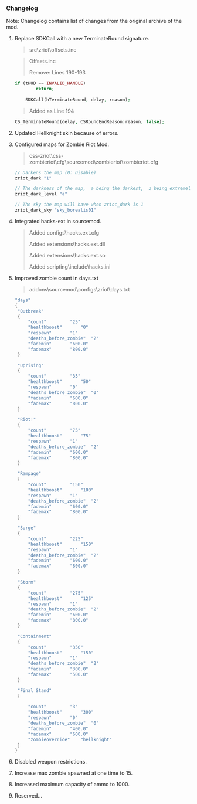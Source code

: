 ### Changelog
Note: Changelog contains list of changes from the original archive of the mod.
1. Replace SDKCall with a new TerminateRound signature.

   >src\zriot\offsets.inc

   > Offsets.inc
   >
   > Remove: Lines 190-193

   ```php
   if (tHUD == INVALID_HANDLE)
           return;
       
       SDKCall(hTerminateRound, delay, reason);
   ```

   > Added as Line 194

   ```php
   CS_TerminateRound(delay, CSRoundEndReason:reason, false);
   ```

2. Updated Hellknight skin because of errors.

3. Configured maps for Zombie Riot Mod.

   > css-zriot\css-zombieriot\cfg\sourcemod\zombieriot\zombieriot.cfg

   ````c++
   // Darkens the map (0: Disable)
   zriot_dark "1"
   
   // The darkness of the map,  a being the darkest,  z being extremely bright when zriot_dark is 1 (n: Default)
   zriot_dark_level "a"
   
   // The sky the map will have when zriot_dark is 1
   zriot_dark_sky "sky_borealis01"
   ````

4. Integrated hacks-ext in sourcemod.

   > Added configs\hacks.ext.cfg
   >
   > Added extensions\hacks.ext.dll
   >
   > Added extensions\hacks.ext.so
   >
   > Added scripting\include\hacks.ini

5. Improved zombie count in days.txt

   > addons\sourcemod\configs\zriot\days.txt

   ```C++
   "days"
   {
   	"Outbreak"
   	{
   		"count"			"25"
   		"healthboost"		"0"
   		"respawn"		"1"
   		"deaths_before_zombie"	"2"
   		"fademin"		"600.0"
   		"fademax"		"800.0"
   	}
   
   	"Uprising"
   	{
   		"count"			"35"
   		"healthboost"		"50"
   		"respawn"		"0"
   		"deaths_before_zombie"	"0"
   		"fademin"		"600.0"
   		"fademax"		"800.0"
   	}
   
   	"Riot!"
   	{
   		"count"			"75"
   		"healthboost"		"75"
   		"respawn"		"1"
   		"deaths_before_zombie"	"2"
   		"fademin"		"600.0"
   		"fademax"		"800.0"
   	}
   
   	"Rampage"
   	{
   		"count"			"150"
   		"healthboost"		"100"
   		"respawn"		"1"
   		"deaths_before_zombie"	"2"
   		"fademin"		"600.0"
   		"fademax"		"800.0"
   	}
   
   	"Surge"
   	{
   		"count"			"225"
   		"healthboost"		"150"
   		"respawn"		"1"
   		"deaths_before_zombie"	"2"
   		"fademin"		"600.0"
   		"fademax"		"800.0"
   	}
   
   	"Storm"
   	{
   		"count"			"275"
   		"healthboost"		"125"
   		"respawn"		"1"
   		"deaths_before_zombie"	"2"
   		"fademin"		"600.0"
   		"fademax"		"800.0"
   	}
   
   	"Containment"
   	{
   		"count"			"350"
   		"healthboost"		"150"
   		"respawn"		"1"
   		"deaths_before_zombie"	"2"
   		"fademin"		"300.0"
   		"fademax"		"500.0"
   	}
   
   	"Final Stand"
   	{
   		
   		"count"			"3"
   		"healthboost"		"300"
   		"respawn"		"0"
   		"deaths_before_zombie"	"0"
   		"fademin"		"400.0"
   		"fademax"		"600.0"
   		"zombieoverride"	"hellknight"
   	}
   }
   ```

6. Disabled weapon restrictions.
7. Increase max zombie spawned at one time to 15.
8. Increased maximum capacity of ammo to 1000.
9. Reserved...
